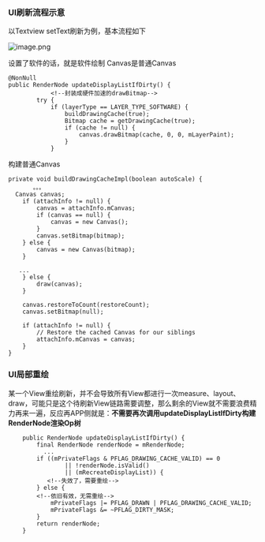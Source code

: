
### UI刷新流程示意

以Textview setText刷新为例，基本流程如下

![image.png](https://upload-images.jianshu.io/upload_images/1460468-311b22120397333b.png?imageMogr2/auto-orient/strip%7CimageView2/2/w/1240)

设置了软件的话，就是软件绘制 Canvas是普通Canvas

    @NonNull
    public RenderNode updateDisplayListIfDirty() {
    			<!--封装成硬件加速的drawBitmap-->
            try {
                if (layerType == LAYER_TYPE_SOFTWARE) {
                    buildDrawingCache(true);
                    Bitmap cache = getDrawingCache(true);
                    if (cache != null) {
                        canvas.drawBitmap(cache, 0, 0, mLayerPaint);
                    }
                } 
                
 构建普通Canvas
 
    private void buildDrawingCacheImpl(boolean autoScale) {       
           。。。
      Canvas canvas;
        if (attachInfo != null) {
            canvas = attachInfo.mCanvas;
            if (canvas == null) {
                canvas = new Canvas();
            }
            canvas.setBitmap(bitmap);
        } else {
            canvas = new Canvas(bitmap);
        }

       ...
        } else {
            draw(canvas);
        }

        canvas.restoreToCount(restoreCount);
        canvas.setBitmap(null);

        if (attachInfo != null) {
            // Restore the cached Canvas for our siblings
            attachInfo.mCanvas = canvas;
        }
    }
    
    
### UI局部重绘

某一个View重绘刷新，并不会导致所有View都进行一次measure、layout、draw，可能只是这个待刷新View链路需要调整，那么剩余的View就不需要浪费精力再来一遍，反应再APP侧就是：**不需要再次调用updateDisplayListIfDirty构建RenderNode渲染Op树**

	    public RenderNode updateDisplayListIfDirty() {
	        final RenderNode renderNode = mRenderNode;
			  ...
	        if ((mPrivateFlags & PFLAG_DRAWING_CACHE_VALID) == 0
	                || !renderNode.isValid()
	                || (mRecreateDisplayList)) {
	           <!--失效了，需要重绘-->
	        } else {
	        <!--依旧有效，无需重绘-->
	            mPrivateFlags |= PFLAG_DRAWN | PFLAG_DRAWING_CACHE_VALID;
	            mPrivateFlags &= ~PFLAG_DIRTY_MASK;
	        }
	        return renderNode;
	    }

    